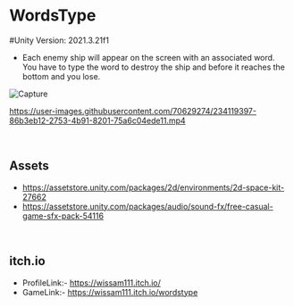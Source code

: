 # WordsType


#Unity Version: 2021.3.21f1

- Each enemy ship will appear on the screen with an associated word. You have to type the word to destroy the ship and before it reaches the bottom and you lose.

![Capture](https://user-images.githubusercontent.com/70629274/234119348-f3a3a46b-6191-458d-9ee5-5e2440cf9215.PNG)

https://user-images.githubusercontent.com/70629274/234119397-86b3eb12-2753-4b91-8201-75a6c04ede11.mp4




</br>

## Assets

- https://assetstore.unity.com/packages/2d/environments/2d-space-kit-27662
- https://assetstore.unity.com/packages/audio/sound-fx/free-casual-game-sfx-pack-54116

</br>

## itch.io

- ProfileLink:- https://wissam111.itch.io/
- GameLink:- https://wissam111.itch.io/wordstype

</br>


